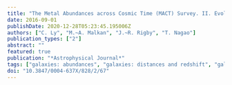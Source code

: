 ```yaml
---
title: "The Metal Abundances across Cosmic Time (MACT) Survey. II. Evolution of the Mass-metallicity Relation over 8 Billion Years, Using [OIII]4363AA-based Metallicities"
date: 2016-09-01
publishDate: 2020-12-28T05:23:45.195006Z
authors: ["C. Ly", "M.~A. Malkan", "J.~R. Rigby", "T. Nagao"]
publication_types: ["2"]
abstract: ""
featured: true
publication: "*Astrophysical Journal*"
tags: ["galaxies: abundances", "galaxies: distances and redshift", "galaxies: evolution", "galaxies: ISM", "galaxies: photometry", "galaxies: star formation"]
doi: "10.3847/0004-637X/828/2/67"
---
```



